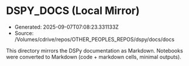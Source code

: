 # DSPY_DOCS (Local Mirror)

- Generated: 2025-09-07T07:08:23.331133Z
- Source: /Volumes/cdrive/repos/OTHER_PEOPLES_REPOS/dspy/docs/docs

This directory mirrors the DSPy documentation as Markdown.
Notebooks were converted to Markdown (code + markdown cells, minimal outputs).

